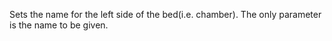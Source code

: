 Sets the name for the left side of the bed(i.e. chamber). The only parameter is the name to be given.
